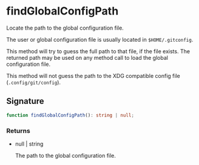 # findGlobalConfigPath

Locate the path to the global configuration file.

The user or global configuration file is usually located in
`$HOME/.gitconfig`.

This method will try to guess the full path to that file, if the file
exists. The returned path may be used on any method call to load
the global configuration file.

This method will not guess the path to the XDG compatible config file
(`.config/git/config`).

## Signature

```ts
function findGlobalConfigPath(): string | null;
```

### Returns

<ul class="param-ul">
  <li class="param-li param-li-root">
    <span class="param-type">null | string</span>
    <br>
    <p class="param-description">The path to the global configuration file.</p>
  </li>
</ul>